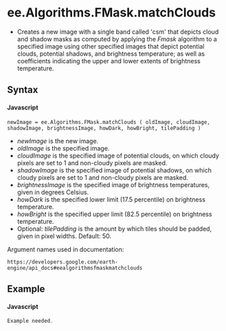 # ee.Algorithms.FMask.matchClouds
- Creates a new image with a single band called 'csm' that depicts cloud and shadow masks as computed by applying the *Fmask* algorithm to a specified image using other specified images that depict potential clouds, potential shadows, and brightness temperature; as well as coefficients indicating the upper and lower extents of brightness temperature. 

## Syntax

#### Javascript
```
newImage = ee.Algorithms.FMask.matchClouds ( oldImage, cloudImage, shadowImage, brightnessImage, howDark, howBright, tilePadding )
```

- *newImage* is the new image.
- *oldImage* is the specified image.
- *cloudImage* is the specified image of potential clouds, on which cloudy pixels are set to 1 and non-cloudy pixels are masked.
- *shadowImage* is the specified image of potential shadows, on which cloudy pixels are set to 1 and non-cloudy pixels are masked.  
- *brightnessImage* is the specified image of brightness temperatures, given in degrees Celsius. 
- *howDark* is the specified lower limit (17.5 percentile) on brightness temperature. 
- *howBright* is the specified upper limit (82.5 percentile) on brightness temperature. 
- Optional: *tilePadding* is the amount by which tiles should be padded, given in pixel widths. Default: 50. 

Argument names used in documentation:
```
https://developers.google.com/earth-engine/api_docs#eealgorithmsfmaskmatchclouds
```

## Example

#### Javascript
```javascript
Example needed.
```
